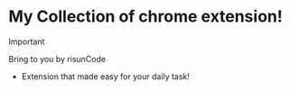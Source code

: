 # My Collection of chrome extension!

> [!IMPORTANT]
> Bring to you by risunCode
> - Extension that made easy for your daily task!
